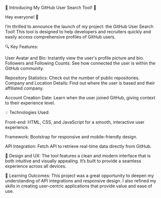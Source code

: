 🌟 Introducing My GitHub User Search Tool! 🌟

Hey everyone! 👋

I’m thrilled to announce the launch of my project: the GitHub User Search Tool! This tool is designed to help developers and recruiters quickly and easily access comprehensive profiles of GitHub users.

🔍 Key Features:

User Avatar and Bio: Instantly view the user's profile picture and bio.
Followers and Following Counts: See how connected the user is within the GitHub community.

Repository Statistics: Check out the number of public repositories.
Company and Location Details: Find out where the user is based and their affiliated company.

Account Creation Date: Learn when the user joined GitHub, giving context to their experience level.

💡 Technologies Used:

Front-end: HTML, CSS, and JavaScript for a smooth, interactive user experience.

Framework: Bootstrap for responsive and mobile-friendly design.

API Integration: Fetch API to retrieve real-time data directly from GitHub.

🎨 Design and UX:
The tool features a clean and modern interface that is both intuitive and visually appealing. It’s built to provide a seamless experience across all devices.

💼 Learning Outcomes: This project was a great opportunity to deepen my understanding of API integrations and responsive design. I also refined my skills in creating user-centric applications that provide value and ease of use.
